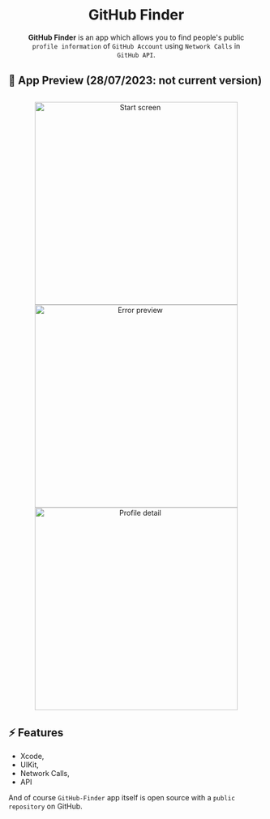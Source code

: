 <div align="center" style="margin: 30px;">
<h1>GitHub Finder</h1>

**GitHub Finder** is an app which allows you to find people's public `profile information` of `GitHub Account` using `Network Calls` in `GitHub API`.
</div>
<h2>👀 App Preview (28/07/2023: not current version)</h2>
<div align="center" style="margin: 30px;">
  <img height="400" src="https://github.com/skxnz/GitHub-Finder/blob/main/AppPreview/FirstScreen.png" alt="Start screen">
  <img height="400" src="https://github.com/skxnz/GitHub-Finder/blob/main/AppPreview/ErrorLabel.png" alt="Error preview">
  <img height="400" src="https://github.com/skxnz/GitHub-Finder/blob/main/AppPreview/DetailScreen.png" alt="Profile detail">
</div>
<h2>⚡️ Features</h3>
<ul>
<li> Xcode,</li>
<li> UIKit,</li>
<li> Network Calls,</li>
<li> API</li>
</ul>

And of course `GitHub-Finder` app itself is open source with a `public repository` on GitHub.
